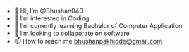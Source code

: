 - 👋 Hi, I’m @Bhushan040
- 👀 I’m interested in Coding
- 🌱 I’m currently learning Bachelor of Computer Application
- 💞️ I’m looking to collaborate on software
- 📫 How to reach me bhushanpakhidde@gmail.com

<!---
Bhushan040/Bhushan040 is a ✨ special ✨ repository because its `README.md` (this file) appears on your GitHub profile.
You can click the Preview link to take a look at your changes.
--->
